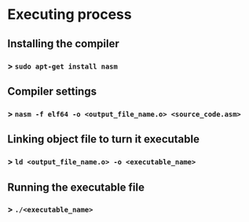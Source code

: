 # Executing process

##  Installing the compiler
### > `sudo apt-get install nasm` 

## Compiler settings
### > `nasm -f elf64 -o <output_file_name.o> <source_code.asm>`

## Linking object file to turn it executable
### > `ld <output_file_name.o> -o <executable_name>`

## Running the executable file
### > `./<executable_name>`


